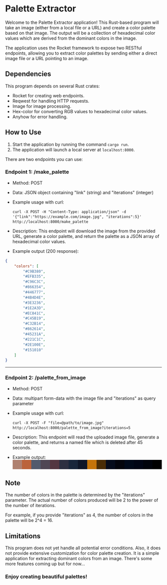 # Palette Extractor

Welcome to the Palette Extractor application! This Rust-based program will take an image (either from a local file or a URL) and create a color palette based on that image. The output will be a collection of hexadecimal color values which are derived from the dominant colors in the image.

The application uses the Rocket framework to expose two RESTful endpoints, allowing you to extract color palettes by sending either a direct image file or a URL pointing to an image.

## Dependencies

This program depends on several Rust crates:

- Rocket for creating web endpoints.
- Reqwest for handling HTTP requests.
- Image for image processing.
- Hex-color for converting RGB values to hexadecimal color values.
- Anyhow for error handling.

## How to Use

1. Start the application by running the command `cargo run`.
2. The application will launch a local server at `localhost:8000`.

There are two endpoints you can use:

### Endpoint 1: /make_palette

- Method: POST
- Data: JSON object containing "link" (string) and "iterations" (integer)
- Example usage with curl:

  ```shell
  curl -X POST -H "Content-Type: application/json" -d '{"link":"https://example.com/image.jpg", "iterations":5}' http://localhost:8000/make_palette
  ```

- Description: This endpoint will download the image from the provided URL, generate a color palette, and return the palette as a JSON array of hexadecimal color values.
- Example output (200 response):
```json
{
    "colors": [
        "#C9B380",
        "#EFB335",
        "#C96C3C",
        "#866354",
        "#446777",
        "#4B4D4E",
        "#3E3236",
        "#1E2A3D",
        "#EC841C",
        "#C45B19",
        "#C32B14",
        "#862614",
        "#45231A",
        "#221C1C",
        "#2E100E",
        "#151010"
    ]
}
```

***

### Endpoint 2: /palette_from_image

- Method: POST
- Data: multipart form-data with the image file and "iterations" as query parameter
- Example usage with curl:

  ```shell
  curl -X POST -F "file=@path/to/image.jpg" http://localhost:8000/palette_from_image?iterations=5
  ```

- Description: This endpoint will read the uploaded image file, generate a color palette, and returns a named file which is deleted after 45 seconds.
- Example output:
![Example Output](https://github.com/bendigiorgio/image-to-palette-rust/blob/master/output.png?raw=true)

## Note

The number of colors in the palette is determined by the "iterations" parameter. The actual number of colors produced will be 2 to the power of the number of iterations.

For example, if you provide "iterations" as 4, the number of colors in the palette will be 2^4 = 16.

## Limitations

This program does not yet handle all potential error conditions. Also, it does not provide extensive customization for color palette creation.
It is a simple application for extracting dominant colors from an image.
There's some more features coming up but for now...

### Enjoy creating beautiful palettes!
